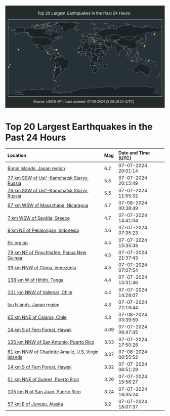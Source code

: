 ![Map](./map.png)

# Top 20 Largest Earthquakes in the Past 24 Hours

| Location | Mag | Date and Time (UTC) |
|:---|:---|:---|
| [Bonin Islands, Japan region](https://earthquake.usgs.gov/earthquakes/eventpage/us7000mxmu) | 6.2 | 07-07-2024 20:01:14 |
| [77 km SSW of Ust’-Kamchatsk Staryy, Russia](https://earthquake.usgs.gov/earthquakes/eventpage/us7000mxmx) | 5.5 | 07-07-2024 20:15:49 |
| [76 km SSW of Ust’-Kamchatsk Staryy, Russia](https://earthquake.usgs.gov/earthquakes/eventpage/us7000mxl6) | 5.5 | 07-07-2024 11:55:32 |
| [97 km WSW of Masachapa, Nicaragua](https://earthquake.usgs.gov/earthquakes/eventpage/us7000mxpi) | 4.7 | 07-08-2024 00:38:49 |
| [7 km WSW of Savália, Greece](https://earthquake.usgs.gov/earthquakes/eventpage/us7000mxlv) | 4.7 | 07-07-2024 14:41:04 |
| [9 km NE of Pekalongan, Indonesia](https://earthquake.usgs.gov/earthquakes/eventpage/us7000mxka) | 4.6 | 07-07-2024 07:35:23 |
| [Fiji region](https://earthquake.usgs.gov/earthquakes/eventpage/us7000mxm4) | 4.5 | 07-07-2024 15:35:38 |
| [79 km NE of Finschhafen, Papua New Guinea](https://earthquake.usgs.gov/earthquakes/eventpage/us7000mxnw) | 4.5 | 07-07-2024 21:37:43 |
| [39 km NNW of Güiria, Venezuela](https://earthquake.usgs.gov/earthquakes/eventpage/us7000mxju) | 4.5 | 07-07-2024 07:07:54 |
| [138 km W of Hihifo, Tonga](https://earthquake.usgs.gov/earthquakes/eventpage/us7000mxm3) | 4.4 | 07-07-2024 15:31:46 |
| [101 km NNW of Vallenar, Chile](https://earthquake.usgs.gov/earthquakes/eventpage/us7000mxlt) | 4.4 | 07-07-2024 14:28:07 |
| [Izu Islands, Japan region](https://earthquake.usgs.gov/earthquakes/eventpage/us7000mxny) | 4.3 | 07-07-2024 22:19:44 |
| [65 km NNE of Calama, Chile](https://earthquake.usgs.gov/earthquakes/eventpage/us7000mxq4) | 4.3 | 07-08-2024 03:39:59 |
| [14 km S of Fern Forest, Hawaii](https://earthquake.usgs.gov/earthquakes/eventpage/hv74319421) | 4.09 | 07-07-2024 06:47:45 |
| [135 km NNW of San Antonio, Puerto Rico](https://earthquake.usgs.gov/earthquakes/eventpage/pr2024189000) | 3.53 | 07-07-2024 17:50:28 |
| [61 km NNW of Charlotte Amalie, U.S. Virgin Islands](https://earthquake.usgs.gov/earthquakes/eventpage/pr71454808) | 3.37 | 07-08-2024 00:55:52 |
| [14 km S of Fern Forest, Hawaii](https://earthquake.usgs.gov/earthquakes/eventpage/hv74319426) | 3.32 | 07-07-2024 06:51:29 |
| [51 km NNE of Suárez, Puerto Rico](https://earthquake.usgs.gov/earthquakes/eventpage/pr71454768) | 3.26 | 07-07-2024 15:56:27 |
| [105 km N of San Juan, Puerto Rico](https://earthquake.usgs.gov/earthquakes/eventpage/pr71454778) | 3.24 | 07-07-2024 16:35:24 |
| [57 km E of Juneau, Alaska](https://earthquake.usgs.gov/earthquakes/eventpage/ak0248ovbz54) | 3.2 | 07-07-2024 18:07:37 |
